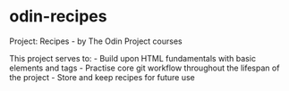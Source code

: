# odin-recipes
Project: Recipes - by The Odin Project courses

This project serves to:
    -   Build upon HTML fundamentals with basic elements and tags
    -   Practise core git workflow throughout the lifespan of the project
    -   Store and keep recipes for future use
